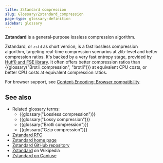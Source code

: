 ```yaml
---
title: Zstandard compression
slug: Glossary/Zstandard_compression
page-type: glossary-definition
sidebar: glossary
---
```


**Zstandard** is a general-purpose lossless compression algorithm.

Zstandard, or `zstd` as short version, is a fast lossless compression algorithm, targeting real-time compression scenarios at zlib-level and better compression ratios. It's backed by a very fast entropy stage, provided by [Huff0 and FSE library](https://github.com/Cyan4973/FiniteStateEntropy). It often offers better compression ratios than {{glossary("Brotli_compression", "brotli")}} at equivalent CPU costs, or better CPU costs at equivalent compression ratios.

For browser support, see [Content-Encoding: Browser compatibility](/en-US/docs/Web/HTTP/Reference/Headers/Content-Encoding#browser_compatibility).

## See also

- Related glossary terms:
  - {{glossary("Lossless compression")}}
  - {{glossary("Lossy compression")}}
  - {{glossary("Brotli compression")}}
  - {{glossary("Gzip compression")}}
- [Zstandard RFC](https://datatracker.ietf.org/doc/html/rfc8878)
- [Zstandard home page](https://facebook.github.io/zstd/)
- [Zstandard GitHub repository](https://github.com/facebook/zstd)
- [Zstandard](https://en.wikipedia.org/wiki/Zstandard) on Wikipedia
- [Zstandard on Caniuse](https://caniuse.com/#feat=zstandard)

